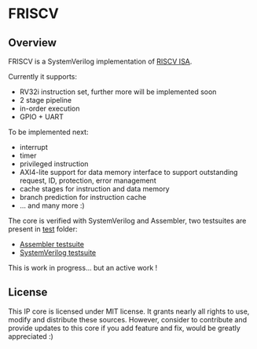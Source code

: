 # FRISCV


## Overview

FRISCV is a SystemVerilog implementation of  [RISCV ISA](https://riscv.org).

Currently it supports:

- RV32i instruction set, further more will be implemented soon
- 2 stage pipeline
- in-order execution
- GPIO + UART

To be implemented next:

- interrupt
- timer
- privileged instruction
- AXI4-lite support for data memory interface to support outstanding request,
  ID, protection, error management
- cache stages for instruction and data memory
- branch prediction for instruction cache
- ... and many more :)

The core is verified with SystemVerilog and Assembler, two testsuites are
present in [test](./test) folder:
- [Assembler testsuite](./test/asm_testsuite/README.md)
- [SystemVerilog testsuite](./test/rtl_unit_tests/README.md)


This is work in progress... but an active work !


## License

This IP core is licensed under MIT license. It grants nearly all rights to use,
modify and distribute these sources. However, consider to contribute and provide
updates to this core if you add feature and fix, would be greatly appreciated :)
